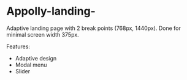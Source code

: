# Appolly-landing-
Adaptive landing page with 2 break points (768px, 1440px). Done for minimal screen width 375px. 

Features:
- Adaptive design
- Modal menu
- Slider 
